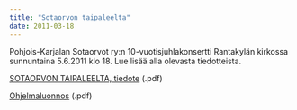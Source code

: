 ```yaml
---
title: "Sotaorvon taipaleelta"
date: 2011-03-18
---
```


Pohjois-Karjalan Sotaorvot ry:n 10-vuotisjuhlakonsertti Rantakylän kirkossa sunnuntaina 5.6.2011 klo 18. Lue lisää alla olevasta tiedotteista.

[SOTAORVON TAIPALEELTA, tiedote](http://p-ksotaorvot.fi/wp-content/uploads/2011/05/SOTAORVON-TAIPALEELTA-tiedote.pdf) (.pdf)

[Ohjelmaluonnos](http://p-ksotaorvot.fi/wp-content/uploads/2011/03/Pohjois-Karjalan-Sotaorvot-ry-10-v.juhlakons.-ohjelmaluonnos.pdf) (.pdf)
